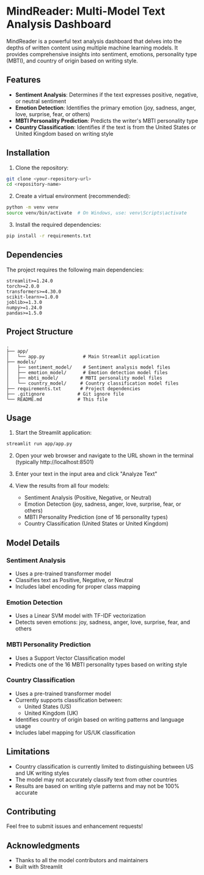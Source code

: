 # MindReader: Multi-Model Text Analysis Dashboard

MindReader is a powerful text analysis dashboard that delves into the depths of written content using multiple machine learning models. It provides comprehensive insights into sentiment, emotions, personality type (MBTI), and country of origin based on writing style.

## Features

- **Sentiment Analysis**: Determines if the text expresses positive, negative, or neutral sentiment
- **Emotion Detection**: Identifies the primary emotion (joy, sadness, anger, love, surprise, fear, or others)
- **MBTI Personality Prediction**: Predicts the writer's MBTI personality type
- **Country Classification**: Identifies if the text is from the United States or United Kingdom based on writing style

## Installation

1. Clone the repository:
```bash
git clone <your-repository-url>
cd <repository-name>
```

2. Create a virtual environment (recommended):
```bash
python -m venv venv
source venv/bin/activate  # On Windows, use: venv\Scripts\activate
```

3. Install the required dependencies:
```bash
pip install -r requirements.txt
```

## Dependencies

The project requires the following main dependencies:

```
streamlit>=1.24.0
torch>=2.0.0
transformers>=4.30.0
scikit-learn>=1.0.0
joblib>=1.3.0
numpy>=1.24.0
pandas>=1.5.0
```

## Project Structure

```
.
├── app/
│   └── app.py              # Main Streamlit application
├── models/
│   ├── sentiment_model/    # Sentiment analysis model files
│   ├── emotion_model/      # Emotion detection model files
│   ├── mbti_model/        # MBTI personality model files
│   └── country_model/     # Country classification model files
├── requirements.txt       # Project dependencies
├── .gitignore            # Git ignore file
└── README.md             # This file
```

## Usage

1. Start the Streamlit application:
```bash
streamlit run app/app.py
```

2. Open your web browser and navigate to the URL shown in the terminal (typically http://localhost:8501)

3. Enter your text in the input area and click "Analyze Text"

4. View the results from all four models:
   - Sentiment Analysis (Positive, Negative, or Neutral)
   - Emotion Detection (joy, sadness, anger, love, surprise, fear, or others)
   - MBTI Personality Prediction (one of 16 personality types)
   - Country Classification (United States or United Kingdom)

## Model Details

### Sentiment Analysis
- Uses a pre-trained transformer model
- Classifies text as Positive, Negative, or Neutral
- Includes label encoding for proper class mapping

### Emotion Detection
- Uses a Linear SVM model with TF-IDF vectorization
- Detects seven emotions: joy, sadness, anger, love, surprise, fear, and others

### MBTI Personality Prediction
- Uses a Support Vector Classification model
- Predicts one of the 16 MBTI personality types based on writing style

### Country Classification
- Uses a pre-trained transformer model
- Currently supports classification between:
  - United States (US)
  - United Kingdom (UK)
- Identifies country of origin based on writing patterns and language usage
- Includes label mapping for US/UK classification

## Limitations

- Country classification is currently limited to distinguishing between US and UK writing styles
- The model may not accurately classify text from other countries
- Results are based on writing style patterns and may not be 100% accurate

## Contributing

Feel free to submit issues and enhancement requests!

## Acknowledgments

- Thanks to all the model contributors and maintainers
- Built with Streamlit 